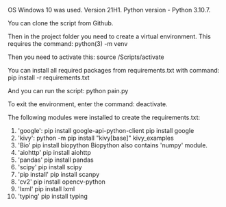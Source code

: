 OS Windows 10 was used. Version 21H1.
Python version - Python 3.10.7.

You can clone the script from Github.

Then in the project folder you need to create a virtual environment. This requires the command:
python(3) -m venv <environment name>

Then you need to activate this:
source <environment name>/Scripts/activate

You can install all required packages from requirements.txt with command:
pip install -r requirements.txt

And you can run the script:
python pain.py

To exit the environment, enter the command:
deactivate.

The following modules were installed to create the requirements.txt:
1. 'google': 
pip install google-api-python-client
pip install google
2. 'kivy':
python -m pip install "kivy[base]" kivy_examples
3. 'Bio'
pip install biopython 
Biopython also contains 'numpy' module.
4. 'aiohttp'
pip install aiohttp
5. 'pandas'
pip install pandas
6. 'scipy'
pip install scipy
7. 'pip install'
pip install scanpy
8. 'cv2'
pip install opencv-python
9. 'lxml'
pip install lxml
10. 'typing'
pip install typing


